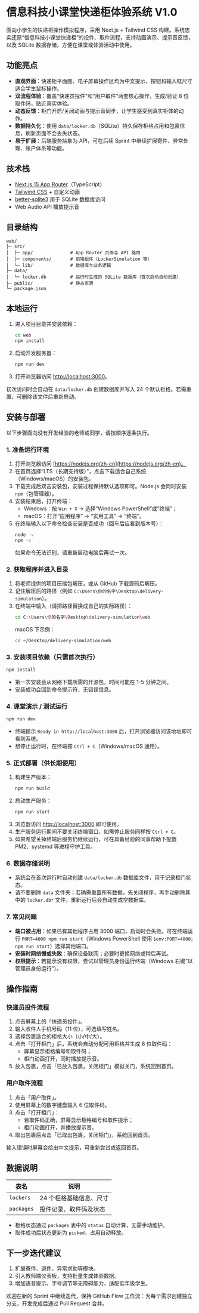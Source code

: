 # 信息科技小课堂快递柜体验系统 V1.0

面向小学生的快递柜操作模拟程序，采用 Next.js + Tailwind CSS 构建。系统忠实还原“信息科技小课堂快递柜”的投件、取件流程，支持动画演示、提示音反馈，以及 SQLite 数据存储，方便在课堂或体验活动中使用。

## 功能亮点

- **直观界面**：快递柜平面图、电子屏幕操作区均为中文提示，按钮和输入框尺寸适合学生鼠标操作。
- **双流程体验**：覆盖“快递员投件”和“用户取件”两套核心操作，生成/验证 6 位取件码，贴近真实体验。
- **动态反馈**：柜门开启/关闭动画与提示音同步，让学生感受到真实柜体的动作。
- **数据持久化**：使用 `data/locker.db`（SQLite）持久保存柜格占用和包裹信息，刷新页面不会丢失状态。
- **易于扩展**：后端服务抽象为 API，可在后续 Sprint 中继续扩展寄件、异常处理、账户体系等功能。

## 技术栈

- [Next.js 15 App Router](https://nextjs.org/)（TypeScript）
- [Tailwind CSS](https://tailwindcss.com/) + 自定义动画
- [better-sqlite3](https://github.com/WiseLibs/better-sqlite3) 用于 SQLite 数据库访问
- Web Audio API 播放提示音

## 目录结构

```
web/
├─ src/
│  ├─ app/              # App Router 页面与 API 路由
│  ├─ components/       # 前端组件（LockerSimulation 等）
│  └─ lib/              # 数据库与业务逻辑
├─ data/
│  └─ locker.db         # 运行时生成的 SQLite 数据库（首次启动自动创建）
├─ public/              # 静态资源
└─ package.json
```

## 本地运行

1. 进入项目目录并安装依赖：
   ```bash
   cd web
   npm install
   ```
2. 启动开发服务器：
   ```bash
   npm run dev
   ```
3. 打开浏览器访问 [http://localhost:3000](http://localhost:3000)。

初次访问时会自动在 `data/locker.db` 创建数据库并写入 24 个默认柜格。若需重置，可删除该文件后重新启动。

## 安装与部署

以下步骤面向没有开发经验的老师或同学，请按顺序逐条执行。

### 1. 准备运行环境

1. 打开浏览器访问 [https://nodejs.org/zh-cn](https://nodejs.org/zh-cn)。
2. 在首页选择“LTS（长期支持版）”，点击下载适合自己系统（Windows/macOS）的安装包。
3. 下载完成后双击安装包，安装过程保持默认选项即可。Node.js 会同时安装 `npm`（包管理器）。
4. 安装结束后，打开终端：
   - Windows：按 `Win + X` → 选择“Windows PowerShell”或“终端”；
   - macOS：打开“应用程序” → “实用工具” → “终端”。
5. 在终端输入以下命令检查安装是否成功（回车后应看到版本号）：
   ```bash
   node -v
   npm -v
   ```
   如果命令无法识别，请重新启动电脑后再试一次。

### 2. 获取程序并进入目录

1. 将老师提供的项目压缩包解压，或从 GitHub 下载源码后解压。
2. 记住解压后的路径（例如 `C:\Users\你的名字\Desktop\delivery-simulation`）。
3. 在终端中输入（请把路径替换成自己的实际路径）：
   ```bash
   cd C:\Users\你的名字\Desktop\delivery-simulation\web
   ```
   macOS 下示例：
   ```bash
   cd ~/Desktop/delivery-simulation/web
   ```

### 3. 安装项目依赖（只需首次执行）

```bash
npm install
```

- 第一次安装会从网络下载所需的开源包，时间可能在 1-5 分钟之间。
- 安装成功会回到命令提示符，无错误信息。

### 4. 课堂演示 / 测试运行

```bash
npm run dev
```

- 终端提示 `Ready in http://localhost:3000` 后，打开浏览器访问该地址即可看到系统。
- 想停止运行时，在终端按 `Ctrl + C`（Windows/macOS 通用）。

### 5. 正式部署（供长期使用）

1. 构建生产版本：
   ```bash
   npm run build
   ```
2. 启动生产服务：
   ```bash
   npm run start
   ```
3. 浏览器访问 [http://localhost:3000](http://localhost:3000) 即可使用。
4. 生产服务运行期间不要关闭终端窗口，如需停止服务同样按 `Ctrl + C`。
5. 如果希望关掉终端后服务仍继续运行，可在具备经验的同事帮助下配置 PM2、systemd 等进程守护工具。

### 6. 数据存储说明

- 系统会在首次运行时自动创建 `data/locker.db` 数据库文件，用于记录柜门状态。
- 请不要删除 `data` 文件夹；若确需重置所有数据，先关闭程序，再手动删除其中的 `locker.db*` 文件，重新运行后会自动生成空数据库。

### 7. 常见问题

- **端口被占用**：如果已有其他程序占用 3000 端口，启动时会失败。可在终端运行 `PORT=4000 npm run start`（Windows PowerShell 使用 `$env:PORT=4000; npm run start`）选择其他端口。
- **安装时网络慢或失败**：确保设备联网；必要时更换网络或稍后再试。
- **权限提示**：若提示没有权限，尝试以管理员身份运行终端（Windows 右键“以管理员身份运行”）。

## 操作指南

### 快递员投件流程

1. 点击屏幕上的「快递员投件」。
2. 输入收件人手机号码（11 位），可选填写姓名。
3. 选择包裹适合的柜格大小（小/中/大）。
4. 点击「打开柜门」后，系统会自动分配可用柜格并生成 6 位取件码：
   - 屏幕显示柜格编号和取件码；
   - 柜门动画打开，同时播放提示音。
5. 放入包裹，点击「已放入包裹，关闭柜门」模拟关门，系统回到首页。

### 用户取件流程

1. 点击「用户取件」。
2. 使用屏幕上的数字键盘输入 6 位取件码。
3. 点击「打开柜门」：
   - 若取件码正确，屏幕显示柜格编号和取件提示；
   - 柜门动画打开，并播放提示音。
4. 取出包裹后点击「已取出包裹，关闭柜门」，系统回到首页。

输入错误时屏幕会给出中文提示，可重新尝试或返回首页。

## 数据说明

| 表名       | 说明                     |
| ---------- | ------------------------ |
| `lockers`  | 24 个柜格基础信息、尺寸 |
| `packages` | 投件记录、取件码及状态  |

- 柜格状态通过 `packages` 表中的 `status` 自动计算，无需手动维护。
- 取件成功后状态更新为 `picked`，占用自动释放。

## 下一步迭代建议

1. 扩展寄件、退件、异常求助等模块。
2. 引入教师端仪表板，支持批量生成体验数据。
3. 增加语音提示、字号调节等无障碍能力，适配低年级学生。

欢迎在新的 Sprint 中继续迭代，保持 GitHub Flow 工作流：为每个需求创建独立分支，开发完成后通过 Pull Request 合并。
